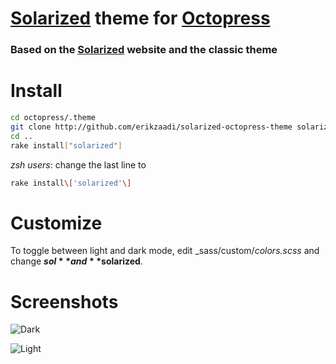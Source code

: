 # [Solarized](http://ethanschoonover.com/solarized) theme for [Octopress](http://octopress.org/)

### Based on the [Solarized](http://ethanschoonover.com/solarized) website and the classic theme

# Install

```sh
cd octopress/.theme
git clone http://github.com/erikzaadi/solarized-octopress-theme solarized
cd ..
rake install["solarized"]
```
_zsh users_: change the last line to
```sh
rake install\['solarized'\]
```

# Customize

To toggle between light and dark mode, edit _sass/custom/_colors.scss_ and change **$sol** and **$solarized**.

# Screenshots

![Dark](https://github.com/erikzaadi/solarized-octopress-theme/raw/master/images/dark.png)

![Light](https://github.com/erikzaadi/solarized-octopress-theme/raw/master/images/light.png)
